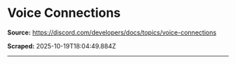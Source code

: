 # Voice Connections

**Source:** https://discord.com/developers/docs/topics/voice-connections

**Scraped:** 2025-10-19T18:04:49.884Z

---

